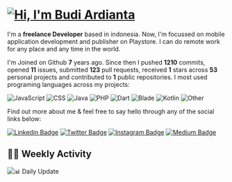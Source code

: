 # [![Hi, I'm Budi Ardianta](https://readme-typing-svg.herokuapp.com?size=24&vCenter=true&lines=%F0%9F%91%8B+Hi%2C+I'm+Budi+Ardianta+;%F0%9F%92%BB+Android+And+Web+Developer+)](https://git.io/typing-svg)

I'm a **freelance Developer** based in indonesia. Now, I'm focussed on mobile application development and publisher on Playstore. I can do remote work for any place and any time in the world.

I'm Joined on Github **7** years ago. Since then I pushed **1210** commits, opened **11** issues, submitted **123** pull requests, received **1** stars across **53** personal projects and contributed to **1** public repositories.
I most used programing languages across my projects:

![JavaScript](https://img.shields.io/badge/-JavaScript-%23f1e05a?style=flat&logo=JavaScript&logoColor=white)
![CSS](https://img.shields.io/badge/-CSS-%23563d7c?style=flat&logo=CSS&logoColor=white)
![Java](https://img.shields.io/badge/-Java-%23b07219?style=flat&logo=Java&logoColor=white)
![PHP](https://img.shields.io/badge/-PHP-%234F5D95?style=flat&logo=PHP&logoColor=white)
![Dart](https://img.shields.io/badge/-Dart-%2300B4AB?style=flat&logo=Dart&logoColor=white)
![Blade](https://img.shields.io/badge/-Blade-%23f7523f?style=flat&logo=Blade&logoColor=white)
![Kotlin](https://img.shields.io/badge/-Kotlin-%23A97BFF?style=flat&logo=Kotlin&logoColor=white)
![Other](https://img.shields.io/badge/-Other-%23ededed?style=flat&logo=Other&logoColor=white)

Find out more about me & feel free to say hello through any of the social links below:

[![Linkedin Badge](https://img.shields.io/badge/-budiardianata-blue?style=flat&logo=Linkedin&logoColor=white&link=https://www.linkedin.com/in/budiardianata/)](https://www.linkedin.com/in/budiardianata/)
[![Twitter Badge](https://img.shields.io/badge/-budiardianata-%231DA1F2.svg?style=flat&logo=twitter&logoColor=white&link=https://www.twitter.com/budiardianata)](https://www.linkedin.com/in/budiardianata/)
[![Instagram Badge](https://img.shields.io/badge/-budiardianata-purple?style=flat&logo=instagram&logoColor=white&link=https://instagram.com/budiardianata/)](https://instagram.com/budiardianata)
[![Medium Badge](https://img.shields.io/badge/-@budiardianata-%2312100E.svg?style=flat&logo=Medium&logoColor=white&link=https://medium.com/@budiardianata/)](https://medium.com/@budiardianata)

## 👨‍💻 Weekly Activity
<!--START_SECTION:waka-->
<!--END_SECTION:waka-->

![📊 Daily Update](https://github.com/budiardianata/budiardianata/actions/workflows/update-activity.yml/badge.svg)
